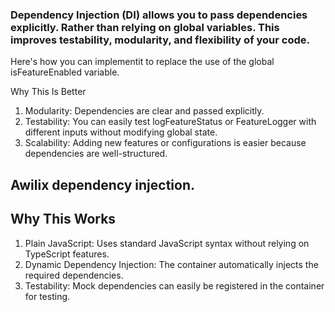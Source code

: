 ### Dependency Injection (DI) allows you to pass dependencies explicitly. Rather than relying on global variables. This improves testability, modularity, and flexibility of your code.

Here's how you can implementit to replace the use of the global isFeatureEnabled variable.

Why This Is Better

1. Modularity: Dependencies are clear and passed explicitly.
2. Testability: You can easily test logFeatureStatus or FeatureLogger with different inputs without modifying global state.
3. Scalability: Adding new features or configurations is easier because dependencies are well-structured.

## Awilix dependency injection.

## Why This Works

1. Plain JavaScript: Uses standard JavaScript syntax without relying on TypeScript features.
2. Dynamic Dependency Injection: The container automatically injects the required dependencies.
3. Testability: Mock dependencies can easily be registered in the container for testing.

<!-- // test.js
const { createContainer, asValue, asClass } = require('awilix');
const FeatureLogger = require('./featureLogger');

// Mock configuration
const mockConfig = { isFeatureEnabled: false };

const testContainer = createContainer();
testContainer.register({
  config: asValue(mockConfig),
  featureLogger: asClass(FeatureLogger).singleton(),
});

const mockLogger = testContainer.resolve('featureLogger');
mockLogger.logStatus(); // Output: Feature is disabled! -->
